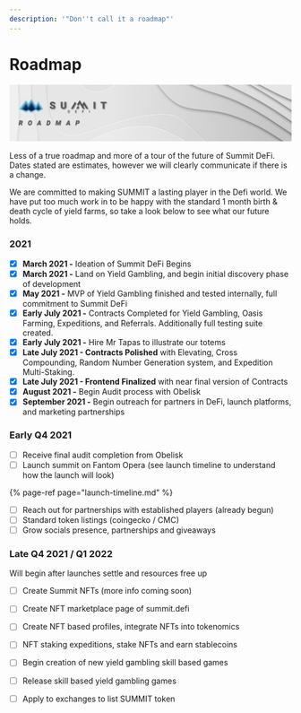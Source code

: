 ```yaml
---
description: '"Don''t call it a roadmap"'
---
```


# Roadmap

![](.gitbook/assets/roadmap-masthead%20%281%29.jpg)

Less of a true roadmap and more of a tour of the future of Summit DeFi. Dates stated are estimates, however we will clearly communicate if there is a change.  
  
We are committed to making SUMMIT a lasting player in the Defi world. We have put too much work in to be happy with the standard 1 month birth & death cycle of yield farms, so take a look below to see what our future holds.

### 2021

* [x] **March 2021 -** Ideation of Summit DeFi Begins
* [x] **March 2021 -** Land on Yield Gambling, and begin initial discovery phase of development
* [x] **May 2021 -** MVP of Yield Gambling finished and tested internally, full commitment to Summit DeFi
* [x] **Early July 2021 -** Contracts Completed for Yield Gambling, Oasis Farming, Expeditions, and Referrals. Additionally full testing suite created.
* [x] **Early July 2021 -** Hire Mr Tapas to illustrate our totems
* [x] **Late July 2021 - Contracts Polished** with Elevating, Cross Compounding, Random Number Generation system, and Expedition Multi-Staking.
* [x] **Late July 2021 - Frontend Finalized** with near final version of Contracts
* [x] **August 2021 -** Begin Audit process with Obelisk
* [x] **September 2021 -** Begin outreach for partners in DeFi, launch platforms, and marketing partnerships

### Early Q4 2021

* [ ] Receive final audit completion from Obelisk
* [ ] Launch summit on Fantom Opera \(see launch timeline to understand how the launch will look\)

{% page-ref page="launch-timeline.md" %}

* [ ] Reach out for partnerships with established players \(already begun\)
* [ ] Standard token listings \(coingecko / CMC\)
* [ ] Grow socials presence, partnerships and giveaways

### **Late Q4 2021 / Q1 2022**

Will begin after launches settle and resources free up

* [ ] Create Summit NFTs \(more info coming soon\)
* [ ] Create NFT marketplace page of summit.defi
* [ ] Create NFT based profiles, integrate NFTs into tokenomics
* [ ] NFT staking expeditions, stake NFTs and earn stablecoins
* [ ] Begin creation of new yield gambling skill based games 
* [ ] Release skill based yield gambling games
* [ ] Apply to exchanges to list SUMMIT token



